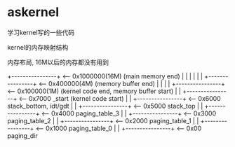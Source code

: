 askernel
========

学习kernel写的一些代码

kernel的内存映射结构

内存布局, 16M以后的内存都没有用到

+----------------+ <-- 0x1000000(16M) (main memory end)
|                |
|                |
|                |
+----------------+ <-- 0x400000(4M) (memory buffer end)
|                |
|                |
+----------------+ <-- 0x100000(1M) (kernel code end, memory buffer start)
|                |
+----------------+ <-- 0x7000 _start (kernel code start)
|                |
+----------------+ <-- 0x6000 stack_bottom, idt/gdt
|                |
+----------------+ <-- 0x5000 stack_top
|                |
+----------------+ <-- 0x4000 paging_table_3
|                |
+----------------+ <-- 0x3000 paging_table_2
|                |
+----------------+ <-- 0x2000 paging_table_1
|                |
+----------------+ <-- 0x1000 paging_table_0
|                |
+----------------+ <-- 0x00 paging_dir


